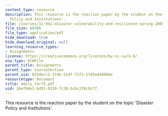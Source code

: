 ```yaml
---
content_type: resource
description: This resource is the reaction paper by the student on the topic 'Disaster
  Policy and Institutions'.
file: /courses/11-941-disaster-vulnerability-and-resilience-spring-2005/26ef84e1bd5193297c205cbc2f8c9c77_emily_farr5.pdf
file_size: 69386
file_type: application/pdf
hide_download: true
hide_download_original: null
learning_resource_types:
- Assignments
license: https://creativecommons.org/licenses/by-nc-sa/4.0/
ocw_type: OCWFile
parent_title: Assignments
parent_type: CourseSection
parent_uid: 025decc2-3746-51df-f1f2-1fd5ad489b6e
resourcetype: Document
title: emily_farr5.pdf
uid: 26ef84e1-bd51-9329-7c20-5cbc2f8c9c77
---
```

This resource is the reaction paper by the student on the topic 'Disaster Policy and Institutions'.